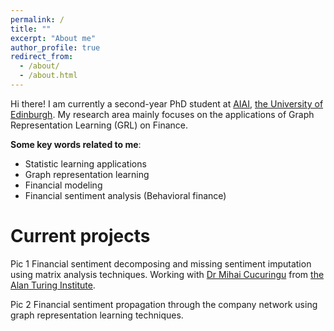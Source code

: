 ```yaml
---
permalink: /
title: ""
excerpt: "About me"
author_profile: true
redirect_from: 
  - /about/
  - /about.html
---
```


Hi there! I am currently a second-year PhD student at [AIAI](http://web.inf.ed.ac.uk/aiai), [the University of Edinburgh](https://www.ed.ac.uk/). My research area mainly focuses on the applications of Graph Representation Learning (GRL) on Finance. 

**Some key words related to me**:
* Statistic learning applications
* Graph representation learning
* Financial modeling
* Financial sentiment analysis (Behavioral finance)

Current projects
======
Pic 1 Financial sentiment decomposing and missing sentiment imputation using matrix analysis techniques. Working with [Dr Mihai Cucuringu](http://www.stats.ox.ac.uk/~cucuring/) from [the Alan Turing Institute](https://www.turing.ac.uk/).

Pic 2 Financial sentiment propagation through the company network using graph representation learning techniques.

